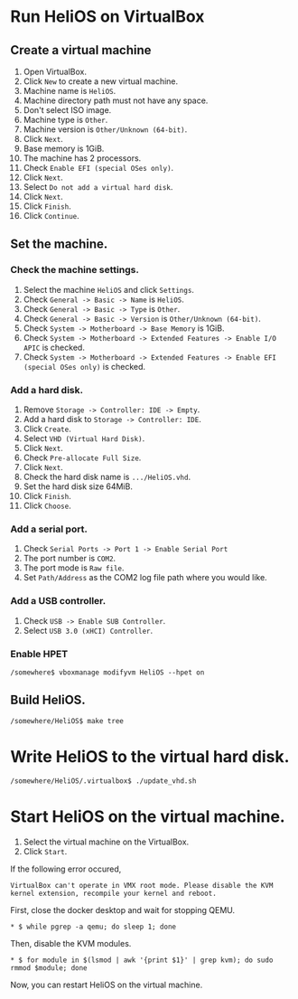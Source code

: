 # Run HeliOS on VirtualBox

## Create a virtual machine

1. Open VirtualBox.
1. Click `New` to create a new virtual machine.
1. Machine name is `HeliOS`.
1. Machine directory path must not have any space.
1. Don't select ISO image.
1. Machine type is `Other`.
1. Machine version is `Other/Unknown (64-bit)`.
1. Click `Next`.
1. Base memory is 1GiB.
1. The machine has 2 processors.
1. Check `Enable EFI (special OSes only)`.
1. Click `Next`.
1. Select `Do not add a virtual hard disk`.
1. Click `Next`.
1. Click `Finish`.
1. Click `Continue`.

## Set the machine.

### Check the machine settings.

1. Select the machine `HeliOS` and click `Settings`.
1. Check `General -> Basic -> Name` is `HeliOS`.
1. Check `General -> Basic -> Type` is `Other`.
1. Check `General -> Basic -> Version` is `Other/Unknown (64-bit)`.
1. Check `System -> Motherboard -> Base Memory` is 1GiB.
1. Check `System -> Motherboard -> Extended Features -> Enable I/O APIC` is checked.
1. Check `System -> Motherboard -> Extended Features -> Enable EFI (special OSes only)` is checked.

### Add a hard disk.

1. Remove `Storage -> Controller: IDE -> Empty`.
1. Add a hard disk to `Storage -> Controller: IDE`.
1. Click `Create`.
1. Select `VHD (Virtual Hard Disk)`.
1. Click `Next`.
1. Check `Pre-allocate Full Size`.
1. Click `Next`.
1. Check the hard disk name is `.../HeliOS.vhd`.
1. Set the hard disk size 64MiB.
1. Click `Finish`.
1. Click `Choose`.

### Add a serial port.

1. Check `Serial Ports -> Port 1 -> Enable Serial Port`
1. The port number is `COM2`.
1. The port mode is `Raw file`.
1. Set `Path/Address` as the COM2 log file path where you would like.

### Add a USB controller.

1. Check `USB -> Enable SUB Controller`.
1. Select `USB 3.0 (xHCI) Controller`.

### Enable HPET

```
/somewhere$ vboxmanage modifyvm HeliOS --hpet on
```

## Build HeliOS.

```
/somewhere/HeliOS$ make tree
```

# Write HeliOS to the virtual hard disk.

```
/somewhere/HeliOS/.virtualbox$ ./update_vhd.sh
```

# Start HeliOS on the virtual machine.

1. Select the virtual machine on the VirtualBox.
1. Click `Start`.

If the following error occured,

```
VirtualBox can't operate in VMX root mode. Please disable the KVM kernel extension, recompile your kernel and reboot.
```

First, close the docker desktop and wait for stopping QEMU.

```
* $ while pgrep -a qemu; do sleep 1; done
```

Then, disable the KVM modules.

```
* $ for module in $(lsmod | awk '{print $1}' | grep kvm); do sudo rmmod $module; done
```

Now, you can restart HeliOS on the virtual machine.

